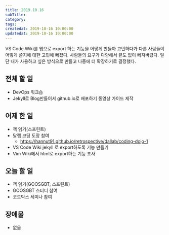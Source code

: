 ```yaml
---
title: 2019.10.16
subTitle: 
category: 
tags: 
createdat: 2019-10-16 10:00:00
updatedat: 2019-10-16 10:00:00
---
```


VS Code Wiki를 웹으로 export 하는 기능을 어떻게 만들까 고민하다가 다른 사람들이 어떻게 쓸지에 대한 고민에 빠졌다. 사람들의 요구가 다양해서 끝도 없이 빠져버렸다. 일단 내가 사용하고 싶은 방식으로 만들고 나중에 더 확장하기로 결정했다.

## 전체 할 일

* DevOps 워크숍
* Jekyll로 Blog만들어서 github.io로 배포하기 동영상 가이드 제작

## 어제 한 일

* 책 읽기(스프린트)
* 달랩 코딩 도장 참여
  * <https://hannut91.github.io/retrospective/dallab/coding-dojo-1>
* VS Code Wiki jekyll 로 export하도록 기능 만들기
* Vim Wiki에서 html로 export하는 기능 조사

## 오늘 할 일

* 책 읽기(GOOSGBT, 스프린트)
* GOOSGBT 스터디 참여
* 코드박스 세미나 참여

## 장애물

* 없음